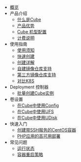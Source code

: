 
* [概览](/cube/README.md)
* 产品介绍
  * [什么是Cube](/cube/introduction/whatiscube.md)
  * [产品优势](/cube/introduction/advantages.md)
  * [Cube 机型配置](/cube/introduction/kuaijie.md)
  * [计费说明](/cube/introduction/charge.md)
* 使用指南
  * [使用须知](/cube/userguide/before_start.md)
  <!--* [CPU平台](/cube/userguide/machine_type.md)-->
  * [快速创建](/cube/userguide/quick_start.md)
  * [创建详解](/cube/userguide/describe_create.md)
  * [自建镜像仓库支持](/cube/userguide/self_repository.md)
  * [第三方镜像仓库支持](/cube/userguide/external_repository.md)
  * [对比K8S](/cube/userguide/from_k8s.md)
* Deployment 控制器
  * [批量创建Cube实例](/cube/deployment/deployment_create.md)
* 卷设置
  * [在Cube中使用Config](/cube/volume/config.md)
  * [在Cube中使用UFS](/cube/volume/ufs.md)
  * [在Cube中使用UDisk](/cube/volume/udisk.md)
* 快速入门
  * [创建带SSH服务的CentOS容器](/cube/quickstar/centos_ssh.md)
  * [PHP应用的高可用部署](/cube/quickstar/php.md)
* 常见问题
  * [运行状态](/cube/question/status.md)
  * [容器重启策略](/cube/question/restart_policy.md)
